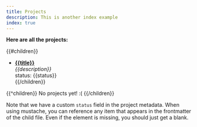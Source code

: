 ```yaml
---
title: Projects
description: This is another index example
index: true
---
```


**Here are all the projects:**

{{#children}}
- [**{{title}}**]({{__filename__}})  
	*{{description}}*  
	status: {{status}}  
{{/children}}

{{^children}}
No projects yet! :(
{{/children}}


Note that we have a custom `status` field in the project metadata. When using mustache, you can reference any item that appears in the frontmatter of the child file. Even if the element is missing, you should just get a blank.